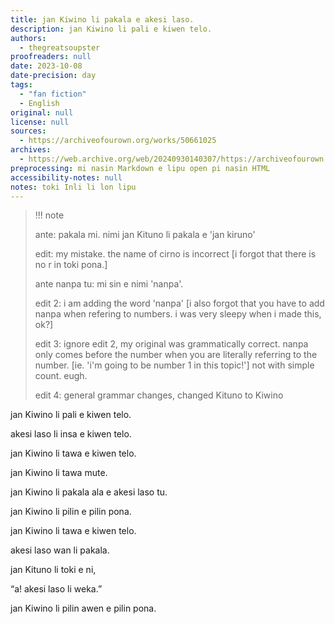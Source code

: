 ```yaml
---
title: jan Kiwino li pakala e akesi laso.
description: jan Kiwino li pali e kiwen telo.
authors:
  - thegreatsoupster
proofreaders: null
date: 2023-10-08
date-precision: day
tags:
  - "fan fiction"
  - English
original: null
license: null
sources:
  - https://archiveofourown.org/works/50661025
archives:
  - https://web.archive.org/web/20240930140307/https://archiveofourown.org/works/50661025
preprocessing: mi nasin Markdown e lipu open pi nasin HTML
accessibility-notes: null
notes: toki Inli li lon lipu
---
```


> !!! note
>
> ante: pakala mi. nimi jan Kituno li pakala e 'jan kiruno'
>
> edit: my mistake. the name of cirno is incorrect [i forgot that there is no r in toki pona.]
>
> ante nanpa tu: mi sin e nimi 'nanpa'.
>
> edit 2: i am adding the word 'nanpa' [i also forgot that you have to add nanpa when refering to numbers. i was very sleepy when i made this, ok?]
>
> edit 3: ignore edit 2, my original was grammatically correct. nanpa only comes before the number when you are literally referring to the number. [ie. 'i'm going to be number 1 in this topic!'] not with simple count. eugh.
>
> edit 4: general grammar changes, changed Kituno to Kiwino

jan Kiwino li pali e kiwen telo.


akesi laso li insa e kiwen telo.


jan Kiwino li tawa e kiwen telo.


jan Kiwino li tawa mute.


jan Kiwino li pakala ala e akesi laso tu.


jan Kiwino li pilin e pilin pona.


jan Kiwino li tawa e kiwen telo.


akesi laso wan li pakala.


jan Kituno li toki e ni,


“a! akesi laso li weka.”


jan Kiwino li pilin awen e pilin pona.